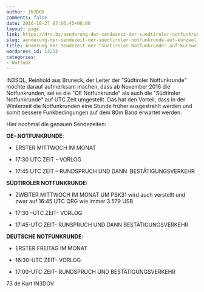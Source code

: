 ```yaml
---
author: IN3DOV
comments: false
date: 2016-10-27 07:06:45+00:00
layout: page
link: https://drc.bz/aenderung-der-sendezeit-der-suedtiroler-notfunkrunde-auf-kurzwelle/
slug: aenderung-der-sendezeit-der-suedtiroler-notfunkrunde-auf-kurzwelle
title: Änderung der Sendezeit der "Südtiroler Notfunkrunde" auf Kurzwelle.
wordpress_id: 13215
categories:
- Notfunk
---
```


IN3SQL, Reinhold aus Bruneck, der Leiter der "Südtiroler Notfunkrunde" möchte darauf aufmerksam machen, dass ab November 2016 die Notfunkrunden, sei es die "OE Notfunkrunde" als auch die "Südtiroler Notfunkrunde" auf UTC Zeit umgestellt. Das hat den Vorteil, dass in der Winterzeit die Notfunkrunden eine Stunde früher ausgestrahlt werden und somit bessere Funkbedingungen auf dem 80m Band erwartet werden.


Hier nochmal die genauen Sendezeiten:

**OE- NOTFUNKRUNDE**:



	
  * ERSTER MITTWOCH IM MONAT

	
  * 17:30 UTC ZEIT - VORLOG

	
  * 17:45 UTC ZEIT – RUNDSPRUCH UND DANN  BESTÄTIGUNGSVERKEHR




**SÜDTIROLER NOTFUNKRUNDE:**






	
  * ZWEITER MITTWOCH IM MONAT UM PSK31 wird auch verstellt und zwar auf 16:45 UTC QRG wie immer 3.579 USB

	
  * 17:30 –UTC ZEIT- VORLOG

	
  * 17:45-UTC ZEIT- RUNSPRUCH UND DANN BESTÄTIGUNGSVERKEHR


**DEUTSCHE NOTFUNKRUNDE**:



	
  * ERSTER FREITAG IM MONAT

	
  * 16:30-UTC ZEIT- VORLOG

	
  * 17:00-UTC ZEIT- RUNDSPRUCH UND BESTÄTIGUNGSVERKEHR




73 de Kurt IN3DOV
